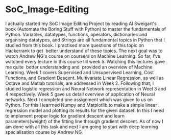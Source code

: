 # SoC_Image-Editing
I actually started my SoC Image Editing Project by reading Al Sweigart's book (Automate the Boring Stuff with Python) to master the fundamentals of Python. Variables, datatypes, functions, operators, dictionaries and organising datatypes, and Strings are all fundamental topics in Python that I studied from this book. I practised more questions of this topic on Hackerrank to get  better understand of these topics.
The next goal was to watch Andrew NG's course on coursera on Machine Learning. So far, I've watched every lecture in this course till week 5. Watching this lectures gave me quite  better understanding and  provided an overview of Machine Learning. Week 1 covers Supervised and Unsupervised Learning, Cost Functions, and Gradient Descent. Multivariate Linear Regression, as well as Octave and Matlab tutorials, are addressed in Week 2. Following that, I studied logistic regression and Neural Network representation in Weel 3 and 4 respectively. Week 5 gave us detail overview of application of Neural networks.
Next I completed one assignment which was given to us on Python. For this I learrned Numpy and Matplotlib to make a simple linear regression model and plotting its results for the given dataset. In this I need to implement proper logic for gradient descent and learn parameters(weight) of the fitting line through gradient descent.
As of now I am done with all this task and next I am going to start with deep learning specialisation course by Andrew NG.
